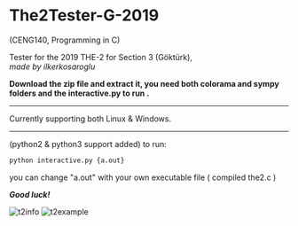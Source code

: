 # The2Tester-G-2019  
  
(CENG140, Programming in C)  
  
Tester for the 2019 THE-2 for Section 3 (Göktürk),   
_made by ilkerkosaroglu_
  
   
**Download the zip file and extract it, you need both colorama and sympy folders and the interactive.py to run .**

------

Currently supporting both Linux & Windows.

-------

(python2 & python3 support added) 
to run: 
```sh
python interactive.py {a.out}
```
you can change "a.out" with your own executable file ( compiled the2.c )

***Good luck!***

![t2info](https://user-images.githubusercontent.com/31799528/56472293-5e6a2580-6465-11e9-91d8-f411dbe5d257.png)
![t2example](https://user-images.githubusercontent.com/31799528/56472294-61651600-6465-11e9-9aaf-b78478b86fca.png)
